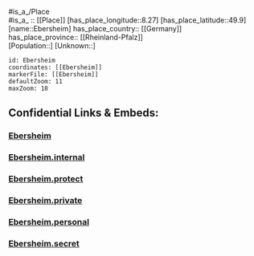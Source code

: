 ﻿---
location: [49.9,8.27] 
mapzoom: [7,12] 
mapmarker: city 
type: City
tags:
- geo/City


SpocWebEntityId: 29959
isDeleted: false
confidential: public

---
#is_a_/Place  
#is_a_ :: [[Place]] 
[has_place_longitude::8.27] 
[has_place_latitude::49.9] 
[name::Ebersheim] 
has_place_country:: [[Germany]]  
has_place_province:: [[Rheinland-Pfalz]]  
[Population::] 
[Unknown::] 


```leaflet
id: Ebersheim
coordinates: [[Ebersheim]] 
markerFile: [[Ebersheim]] 
defaultZoom: 11 
maxZoom: 18
```


## Confidential Links & Embeds: 

### [Ebersheim](/_public/Earth/Continent/Europe/Europe~Central/Germany/Germany~West/Rheinland-Pfalz/counties~RP/Mainz-Bingen/cities~Mainz-Bingen/Bodenheim/City/Ebersheim.md) 

### [Ebersheim.internal](/_internal/Earth/Continent/Europe/Europe~Central/Germany/Germany~West/Rheinland-Pfalz/counties~RP/Mainz-Bingen/cities~Mainz-Bingen/Bodenheim/City/Ebersheim.internal.md) 

### [Ebersheim.protect](/_protect/Earth/Continent/Europe/Europe~Central/Germany/Germany~West/Rheinland-Pfalz/counties~RP/Mainz-Bingen/cities~Mainz-Bingen/Bodenheim/City/Ebersheim.protect.md) 

### [Ebersheim.private](/_private/Earth/Continent/Europe/Europe~Central/Germany/Germany~West/Rheinland-Pfalz/counties~RP/Mainz-Bingen/cities~Mainz-Bingen/Bodenheim/City/Ebersheim.private.md) 

### [Ebersheim.personal](/_personal/Earth/Continent/Europe/Europe~Central/Germany/Germany~West/Rheinland-Pfalz/counties~RP/Mainz-Bingen/cities~Mainz-Bingen/Bodenheim/City/Ebersheim.personal.md) 

### [Ebersheim.secret](/_secret/Earth/Continent/Europe/Europe~Central/Germany/Germany~West/Rheinland-Pfalz/counties~RP/Mainz-Bingen/cities~Mainz-Bingen/Bodenheim/City/Ebersheim.secret.md) 
